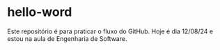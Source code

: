# hello-word
Este repositório é para praticar o fluxo do GitHub.
Hoje é dia 12/08/24 e estou na aula de Engenharia de Software.
